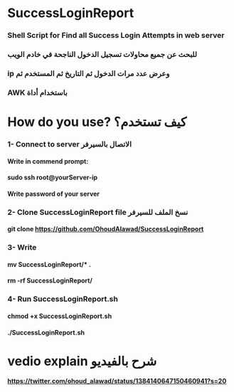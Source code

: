 # SuccessLoginReport
### Shell Script for Find all Success Login Attempts in web server
### للبحث عن جميع محاولات تسجيل الدخول الناجحة في خادم الويب
### ip وعرض عدد مرات الدخول ثم التاريخ ثم المستخدم ثم
### AWK باستخدام أداة 
 
# How do you use? كيف تستخدم؟
### 1- Connect to server الاتصال بالسيرفر
#### Write in commend prompt:
#### sudo ssh root@yourServer-ip
#### Write password of your server
### 2- Clone SuccessLoginReport file نسخ الملف للسيرفر  
#### git clone https://github.com/OhoudAlawad/SuccessLoginReport
### 3- Write
#### mv SuccessLoginReport/* .
#### rm -rf SuccessLoginReport/
### 4- Run SuccessLoginReport.sh
#### chmod +x SuccessLoginReport.sh
#### ./SuccessLoginReport.sh
# vedio explain شرح بالفيديو
#### https://twitter.com/ohoud_alawad/status/1384140647150460941?s=20
